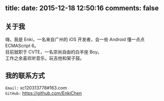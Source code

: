 title: 
date: 2015-12-18 12:50:16
comments: false
---

## 关于我

嗨，我是 Enki，一名来自广州的 iOS 开发者，会一些 Android 懂一点点 ECMAScript 6。  
目前就职于 CVTE，一名崇尚自由的白羊座 Boy。  
工作之余喜欢听音乐，玩吉他和架子鼓。


## 我的联系方式
`Email:` xc120313778#163.com  
`GitHub:` https://github.com/EnkiChen
